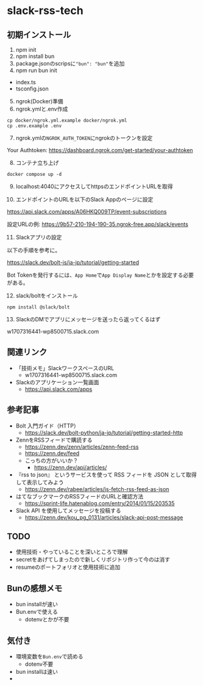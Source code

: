 # slack-rss-tech

## 初期インストール

1. npm init
2. npm install bun
3. package.jsonのscripsに`"bun": "bun"`を追加
4. npm run bun init
- index.ts
- tsconfig.json
5. ngrok(Docker)準備
6. ngrok.ymlと.env作成
```shell
cp docker/ngrok.yml.example docker/ngrok.yml
cp .env.example .env
```
7. ngrok.ymlの`NGROK_AUTH_TOKEN`にngrokのトークンを設定

Your Authtoken: https://dashboard.ngrok.com/get-started/your-authtoken

8. コンテナ立ち上げ

`docker compose up -d`

9. localhost:4040にアクセスしてhttpsのエンドポイントURLを取得

10. エンドポイントのURLを以下のSlack Appのページに設定

https://api.slack.com/apps/A06HKQ009TP/event-subscriptions

設定URLの例: https://9b57-210-194-190-35.ngrok-free.app/slack/events

11. Slackアプリの設定

以下の手順を参考に。

https://slack.dev/bolt-js/ja-jp/tutorial/getting-started

Bot Tokenを発行するには、`App Home`で`App Display Name`とかを設定する必要がある。

12. slack/boltをインストール

```shell
npm install @slack/bolt
```

13. SlackのDMでアプリにメッセージを送ったら返ってくるはず

w1707316441-wp8500715.slack.com

## 関連リンク

- 「技術メモ」SlackワークスペースのURL
    - w1707316441-wp8500715.slack.com
- Slackのアプリケーション一覧画面
    - https://api.slack.com/apps

## 参考記事

- Bolt 入門ガイド（HTTP）
    - https://slack.dev/bolt-python/ja-jp/tutorial/getting-started-http
- ZennをRSSフィードで購読する
    - https://zenn.dev/zenn/articles/zenn-feed-rss
    - https://zenn.dev/feed
    - こっちの方がいいか？
        - https://zenn.dev/api/articles/
- 『rss to json』 というサービスを使って RSS フィードを JSON として取得して表示してみよう
    - https://zenn.dev/rabee/articles/js-fetch-rss-feed-as-json
- はてなブックマークのRSSフィードのURLと確認方法
    - https://sprint-life.hatenablog.com/entry/2014/01/15/203535
- Slack API を使用してメッセージを投稿する
    - https://zenn.dev/kou_pg_0131/articles/slack-api-post-message

## TODO

- 使用技術・やっていることを深いところで理解
- secretをあげてしまったので新しくリポジトリ作って今のは消す
- resumeのポートフォリオと使用技術に追加

## Bunの感想メモ

- bun installが速い
- Bun.envで使える
    - dotenvとかが不要

## 気付き

- 環境変数を`Bun.env`で読める
    - dotenv不要
- bun installは速い
-

